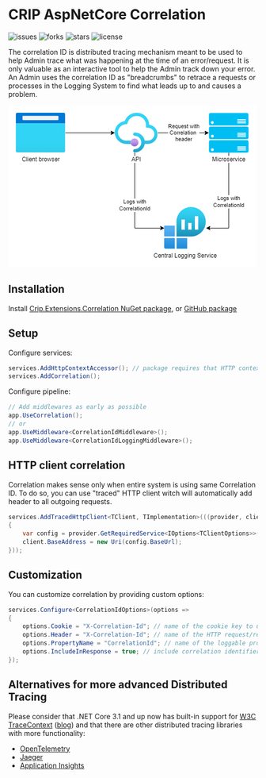 # CRIP AspNetCore Correlation

![issues](https://img.shields.io/github/issues/crip-home/Crip.Extensions.Correlation?style=for-the-badge&logo=appveyor)
![forks](https://img.shields.io/github/forks/crip-home/Crip.Extensions.Correlation?style=for-the-badge&logo=appveyor)
![stars](https://img.shields.io/github/stars/crip-home/Crip.Extensions.Correlation?style=for-the-badge&logo=appveyor)
![license](https://img.shields.io/github/license/crip-home/Crip.Extensions.Correlation?style=for-the-badge&logo=appveyor)

The correlation ID is distributed tracing mechanism meant to be used to help Admin trace what was happening at the time
of an error/request. It is only valuable as an interactive tool to help the Admin track down your error. An Admin uses
the correlation ID as "breadcrumbs" to retrace a requests or processes in the Logging System to find what leads up to
and causes a problem.

![Correlation usage diagram](correlation.drawio.png)

## Installation

Install [Crip.Extensions.Correlation NuGet package](https://www.nuget.org/packages/Crip.Extensions.Correlation),
or [GitHub package](https://github.com/orgs/crip-home/packages?repo_name=Crip.Extensions.Correlation)

## Setup

Configure services:

```csharp
services.AddHttpContextAccessor(); // package requires that HTTP context accessor is available
services.AddCorrelation();
```

Configure pipeline:

```csharp
// Add middlewares as early as possible
app.UseCorrelation();
// or
app.UseMiddleware<CorrelationIdMiddleware>();
app.UseMiddleware<CorrelationIdLoggingMiddleware>();
```

## HTTP client correlation

Correlation makes sense only when entire system is using same Correlation ID. To do so, you can use "traced" HTTP client
witch will automatically add header to all outgoing requests.

```csharp
services.AddTracedHttpClient<TClient, TImplementation>(((provider, client) =>
{
    var config = provider.GetRequiredService<IOptions<TClientOptions>>().Value;
    client.BaseAddress = new Uri(config.BaseUrl);
}));
```

## Customization

You can customize correlation by providing custom options:

```csharp
services.Configure<CorrelationIdOptions>(options =>
{
    options.Cookie = "X-Correlation-Id"; // name of the cookie key to use as correlation identifier
    options.Header = "X-Correlation-Id"; // name of the HTTP request/response header
    options.PropertyName = "CorrelationId"; // name of the loggable property
    options.IncludeInResponse = true; // include correlation identifier header in responses
});
```

## Alternatives for more advanced Distributed Tracing

Please consider that .NET Core 3.1 and up now has built-in support
for [W3C TraceContext](https://github.com/w3c/trace-context) ([blog](https://devblogs.microsoft.com/aspnet/improvements-in-net-core-3-0-for-troubleshooting-and-monitoring-distributed-apps/))
and that there are other distributed tracing libraries with more functionality:

- [OpenTelemetry](https://opentelemetry.io/)
- [Jaeger](https://www.jaegertracing.io/)
- [Application Insights](https://docs.microsoft.com/en-us/azure/azure-monitor/app/app-insights-overview)